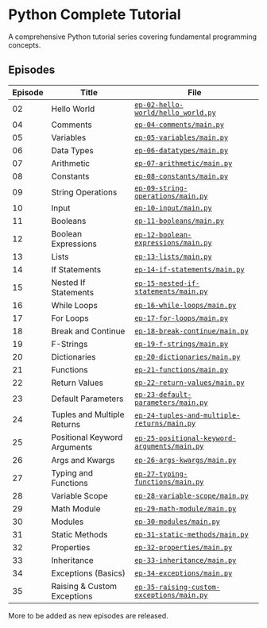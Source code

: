 # Python Complete Tutorial

A comprehensive Python tutorial series covering fundamental programming concepts.

## Episodes

| Episode | Title | File |
|---------|-------|------|
| 02 | Hello World | [`ep-02-hello-world/hello_world.py`](ep-02-hello-world/hello_world.py) |
| 04 | Comments | [`ep-04-comments/main.py`](ep-04-comments/main.py) |
| 05 | Variables | [`ep-05-variables/main.py`](ep-05-variables/main.py) |
| 06 | Data Types | [`ep-06-datatypes/main.py`](ep-06-datatypes/main.py) |
| 07 | Arithmetic | [`ep-07-arithmetic/main.py`](ep-07-arithmetic/main.py) |
| 08 | Constants | [`ep-08-constants/main.py`](ep-08-constants/main.py) |
| 09 | String Operations | [`ep-09-string-operations/main.py`](ep-09-string-operations/main.py) |
| 10 | Input | [`ep-10-input/main.py`](ep-10-input/main.py) |
| 11 | Booleans | [`ep-11-booleans/main.py`](ep-11-booleans/main.py) |
| 12 | Boolean Expressions | [`ep-12-boolean-expressions/main.py`](ep-12-boolean-expressions/main.py) |
| 13 | Lists | [`ep-13-lists/main.py`](ep-13-lists/main.py) |
| 14 | If Statements | [`ep-14-if-statements/main.py`](ep-14-if-statements/main.py) |
| 15 | Nested If Statements | [`ep-15-nested-if-statements/main.py`](ep-15-nested-if-statements/main.py) |
| 16 | While Loops | [`ep-16-while-loops/main.py`](ep-16-while-loops/main.py) |
| 17 | For Loops | [`ep-17-for-loops/main.py`](ep-17-for-loops/main.py) |
| 18 | Break and Continue | [`ep-18-break-continue/main.py`](ep-18-break-continue/main.py) |
| 19 | F-Strings | [`ep-19-f-strings/main.py`](ep-19-f-strings/main.py) |
| 20 | Dictionaries | [`ep-20-dictionaries/main.py`](ep-20-dictionaries/main.py) |
| 21 | Functions | [`ep-21-functions/main.py`](ep-21-functions/main.py) |
| 22 | Return Values | [`ep-22-return-values/main.py`](ep-22-return-values/main.py) |
| 23 | Default Parameters | [`ep-23-default-parameters/main.py`](ep-23-default-parameters/main.py) |
| 24 | Tuples and Multiple Returns | [`ep-24-tuples-and-multiple-returns/main.py`](ep-24-tuples-and-multiple-returns/main.py) |
| 25 | Positional Keyword Arguments | [`ep-25-positional-keyword-arguments/main.py`](ep-25-positional-keyword-arguments/main.py) |
| 26 | Args and Kwargs | [`ep-26-args-kwargs/main.py`](ep-26-args-kwargs/main.py) |
| 27 | Typing and Functions | [`ep-27-typing-functions/main.py`](ep-27-typing-functions/main.py) |
| 28 | Variable Scope | [`ep-28-variable-scope/main.py`](ep-28-variable-scope/main.py) |
| 29 | Math Module | [`ep-29-math-module/main.py`](ep-29-math-module/main.py) |
| 30 | Modules | [`ep-30-modules/main.py`](ep-30-modules/main.py) |
| 31 | Static Methods | [`ep-31-static-methods/main.py`](ep-31-static-methods/main.py) |
| 32 | Properties | [`ep-32-properties/main.py`](ep-32-properties/main.py) |
| 33 | Inheritance | [`ep-33-inheritance/main.py`](ep-33-inheritance/main.py) |
| 34 | Exceptions (Basics) | [`ep-34-exceptions/main.py`](ep-34-exceptions/main.py) |
| 35 | Raising & Custom Exceptions | [`ep-35-raising-custom-exceptions/main.py`](ep-35-raising-custom-exceptions/main.py) |

More to be added as new episodes are released.
